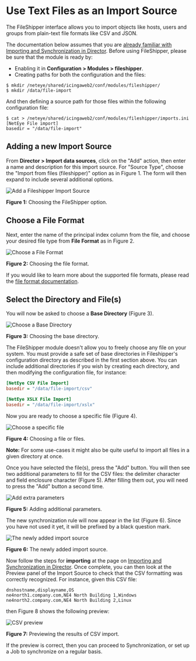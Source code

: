 # <a id="ImportSource"></a> Use Text Files as an Import Source

The FileShipper interface allows you to import objects like hosts, users and groups from plain-text
file formats like CSV and JSON.

The documentation below assumes that you are [already familiar with Importing and Synchronization
in Director](/neteye/doc/icingaweb/chapter/automated-import).  Before using FileShipper, please be
sure that the module is ready by:

* Enabling it in **Configuration > Modules > fileshipper**.
* Creating paths for both the configuration and the files:
```
$ mkdir /neteye/shared/icingaweb2/conf/modules/fileshipper/
$ mkdir /data/file-import
```
And then defining a source path for those files within the following configuration file:
```
$ cat > /neteye/shared/icingaweb2/conf/modules/fileshipper/imports.ini
[NetEye File import]
basedir = "/data/file-import"
```



## <a id="fileshipper-importsource"></a>Adding a new Import Source

From **Director > Import data sources**, click on the "Add" action, then enter a name and description
for this import source.  For "Source Type", choose the "Import from files (fileshipper)" option as in
Figure 1.  The form will then expand to include several additional options.

![Add a Fileshipper Import Source](screenshot/fileshipper-import02.png)

**Figure 1:**  Choosing the FileShipper option.



## <a id="fileshipper-format"></a>Choose a File Format

Next, enter the name of the principal index column from the file, and choose your desired file type
from **File Format** as in Figure 2.

![Choose a File Format](screenshot/fileshipper-import03.png)

**Figure 2:**  Choosing the file format.

If you would like to learn more about the supported file formats, please read the
[file format documentation](11-FileFormats.md).



## <a id="fileshipper-file"></a>Select the Directory and File(s)

You will now be asked to choose a **Base Directory** (Figure 3).

![Choose a Base Directory](screenshot/fileshipper-import04.png)

**Figure 3:**  Choosing the base directory.

The FileShipper module doesn't allow you to freely choose any file on your system.  You must
provide a safe set of base directories in Fileshipper's configuration directory as described
in the first section above.  You can include additional directories if you wish by creating
each directory, and then modifying the configuration file, for instance:

```ini
[NetEye CSV File Import]
basedir = "/data/file-import/csv"

[NetEye XSLX File Import]
basedir = "/data/file-import/xslx"
```

Now you are ready to choose a specific file (Figure 4).

![Choose a specific file](screenshot/fileshipper-import05.png)

**Figure 4:**  Choosing a file or files.

**Note:** For some use-cases it might also be quite useful to import all files in a given
directory at once.

Once you have selected the file(s), press the "Add" button.  You will then see two additional
parameters to fill for the CSV files:  the delimiter character and field enclosure character
(Figure 5).  After filling them out, you will need to press the "Add" button a second time.

![Add extra parameters](screenshot/fileshipper-import06.png)

**Figure 5:**  Adding additional parameters.

The new synchronization rule will now appear in the list (Figure 6).  Since you have not
used it yet, it will be prefixed by a black question mark.

![The newly added import source](screenshot/fileshipper-import07.png)

**Figure 6:**  The newly added import source.

Now follow the steps for **importing** at the page on
[Importing and Synchronization in Director](/neteye/doc/icingaweb/chapter/automated-import).
Once complete, you can then look at the Preview panel of the Import Source to check that
the CSV formatting was correctly recognized.  For instance, given this CSV file:

```
dnshostname,displayname,OS
ne4north1.company.com,NE4 North Building 1,Windows
ne4north2.company.com,NE4 North Building 2,Linux
```

then Figure 8 shows the following preview:

![CSV preview](screenshot/fileshipper-import08.png)

**Figure 7:**  Previewing the results of CSV import.

If the preview is correct, then you can proceed to Synchronization, or set up a Job to
synchronize on a regular basis.

